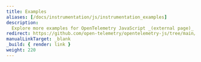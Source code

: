 ```yaml
---
title: Examples
aliases: [/docs/instrumentation/js/instrumentation_examples]
description:
  Explore more examples for OpenTelemetry JavaScript _(external page)_
redirect: https://github.com/open-telemetry/opentelemetry-js/tree/main/example
manualLinkTarget: _blank
_build: { render: link }
weight: 220
---
```

